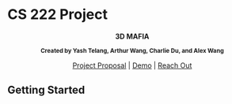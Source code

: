 # CS 222 Project

<div align = "center">
  
  <p align = "center">
    <p><strong>3D MAFIA</strong></p>
    <p><strong><small>Created by Yash Telang, Arthur Wang, Charlie Du, and Alex Wang</small></strong></p>
  </p>
  
  <p align = "center">
    <a href = "https://docs.google.com/document/d/1IUf3dyW1TnD_ucja0UIhg7Jr_0muf89ayezwk0SF0hw/edit?usp=sharing">Project Proposal</a>
    |
    <a href = "https://www.google.com/">Demo</a>
    |
    <a href = "https://www.google.com/">Reach Out</a>
  </p>
</div>

## Getting Started

